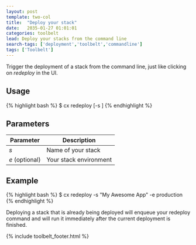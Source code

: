 ```yaml
---
layout: post
template: two-col
title:  "Deploy your stack"
date:   2035-01-27 01:01:01
categories: toolbelt
lead: Deploy your stacks from the command line
search-tags: ['deployment','toolbelt','commandline']
tags: ['Toolbelt']
---
```


Trigger the deployment of a stack from the command line, just like clicking on <i>redeploy</i> in the UI.

## Usage
{% highlight bash %}
$ cx redeploy [-s <stack>]
{% endhighlight %}

## Parameters
<table class='table table-bordered table-striped table-small'>
    <thead>
        <tr>
            <th align="center">Parameter</th>
            <th align="center">Description</th>
        </tr>
    </thead>
    <tbody>
        <tr>
            <td><i>s</i></td>
            <td>Name of your stack</td>
        </tr>
        <tr>
        	<td><i>e</i> (optional)</td>
        	<td>Your stack environment</td>
        </tr>
    </tbody>
</table>

## Example
{% highlight bash %}
$ cx redeploy -s "My Awesome App" -e production
{% endhighlight %}

Deploying a stack that is already being deployed will enqueue your redeploy command and will run it immediately after the current deployment is finished.

{% include toolbelt_footer.html %}
